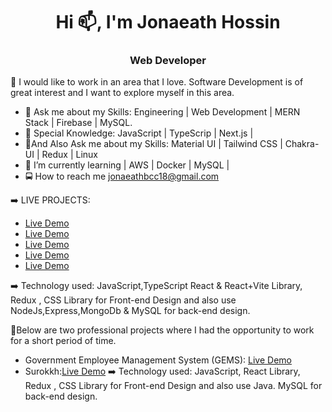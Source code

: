 <h1 align="center">Hi 📫, I'm Jonaeath Hossin</h1>
<h3 align="center">Web Developer</h3>
👯 I would like to work in an area that I love. Software Development is of great interest and I want to explore myself in this area.


- 🌱 Ask me about my Skills: Engineering | Web Development | MERN Stack | Firebase | MySQL.
-  🌱 Special Knowledge: JavaScript | TypeScrip | Next.js |
-  🌱And Also Ask me about my Skills: Material UI | Tailwind CSS | Chakra-UI | Redux | Linux
- 💬 I’m currently learning | AWS | Docker | MySQL |  
- 🚍 How to reach me  jonaeathbcc18@gmail.com

➡️ LIVE PROJECTS:
* [Live Demo]( https://new-food-blog.web.app/)
* [Live Demo](https://full-website-b4091.web.app/)
* [Live Demo](https://soft-sequel-11d1f1.netlify.app/)
* [Live Demo](https://fly-faraz.web.app/)
* [Live Demo]( https://start-up-5f6ad.web.app/)

➡️ Technology used: JavaScript,TypeScript React & React+Vite Library, Redux , CSS Library for Front-end Design and also use NodeJs,Express,MongoDb & MySQL for back-end design.

🚶Below are two professional projects where I had the opportunity to work for a short period of time.  
  * Government Employee Management System (GEMS): [Live Demo](https://gems.gov.bd/)
  * Surokkh:[Live Demo](https://surokkha.gov.bd/)
➡️ Technology used: JavaScript, React Library, Redux , CSS Library for Front-end Design and also use Java. MySQL for back-end design.

